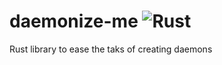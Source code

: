 # daemonize-me ![Rust](https://github.com/CardinalBytes/daemonize-me/workflows/Rust/badge.svg)
Rust library to ease the taks of creating daemons
